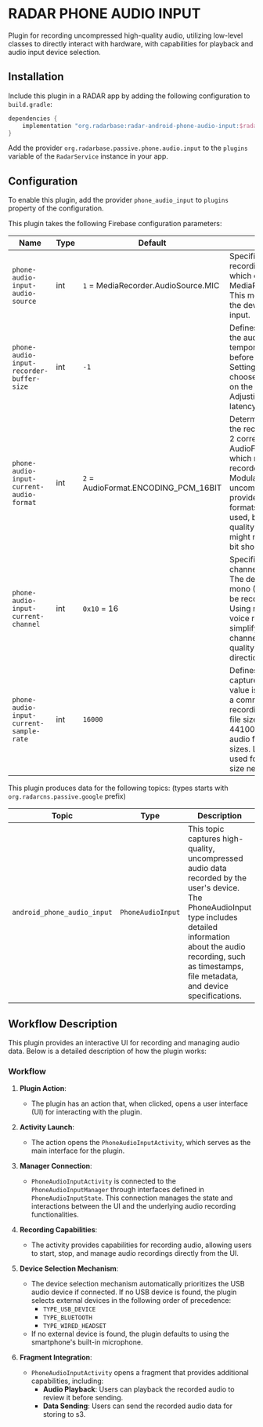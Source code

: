 # RADAR PHONE AUDIO INPUT

Plugin for recording uncompressed high-quality audio, utilizing low-level classes to directly interact with hardware, with capabilities for playback and audio input device selection.


## Installation

Include this plugin in a RADAR app by adding the following configuration to `build.gradle`:
```gradle
dependencies {
    implementation "org.radarbase:radar-android-phone-audio-input:$radarCommonsAndroidVersion"
}
```
Add the provider `org.radarbase.passive.phone.audio.input` to the `plugins` variable of the `RadarService` instance in your app.

## Configuration

To enable this plugin, add the provider `phone_audio_input` to `plugins` property of the configuration.

This plugin takes the following Firebase configuration parameters:


| Name                                     | Type | Default                              | Description                                                                                                                                                                                                                                                                                                                                                                                                                                                |
|------------------------------------------|------|--------------------------------------|------------------------------------------------------------------------------------------------------------------------------------------------------------------------------------------------------------------------------------------------------------------------------------------------------------------------------------------------------------------------------------------------------------------------------------------------------------|
| `phone-audio-input-audio-source`         | int  | `1` = MediaRecorder.AudioSource.MIC  | Specifies the source of audio input for recording. The default value is 1, which corresponds to MediaRecorder.AudioSource.MIC. This means the application will use the device's microphone for audio input.                                                                                                                                                                                                                                                |
| `phone-audio-input-recorder-buffer-size` | int  | `-1`                                 | Defines the size of the buffer used by the audio recorder. The buffer is a temporary storage area for audio data before it is processed or saved. Setting this to -1 lets the system choose an optimal buffer size based on the current audio configuration. Adjusting this can impact audio latency and quality.                                                                                                                                          |
| `phone-audio-input-current-audio-format` | int  | `2` = AudioFormat.ENCODING_PCM_16BIT | Determines the encoding format of the recorded audio. The default value 2 corresponds to AudioFormat.ENCODING_PCM_16BIT, which means the audio will be recorded in 16-bit Pulse Code Modulation (PCM). PCM is a common uncompressed audio format that provides high-quality sound. Other formats like 8-bit PCM can also be used, but they may reduce audio quality. Note that 8-bit encoding might not work on all devices, so 16-bit should be preferred |
| `phone-audio-input-current-channel`      | int  | `0x10` = 16                          | Specifies the number of audio channels to be used during recording. The default value 0x10 represents mono (1 channel), meaning audio will be recorded from a single channel. Using mono recording is typical for voice recording to save space and simplify processing. Stereo (2 channels) can also be used for higher quality audio that captures a sense of direction.                                                                                 |
| `phone-audio-input-current-sample-rate`  | int  | `16000`                              | Defines the number of audio samples captured per second. The default value is 16000 Hz (16 kHz), which is a common sample rate for voice recording, balancing audio quality and file size. Higher sample rates, such as 44100 Hz (CD quality), provide better audio fidelity but result in larger file sizes. Lower sample rates may be used for lower quality or reduced file size needs.                                                                 |



This plugin produces data for the following topics: (types starts with `org.radarcns.passive.google` prefix)

| Topic                       | Type              | Description                                                                                                                                                                                                                              |
|-----------------------------|-------------------|------------------------------------------------------------------------------------------------------------------------------------------------------------------------------------------------------------------------------------------|
| `android_phone_audio_input` | `PhoneAudioInput` | This topic captures high-quality, uncompressed audio data recorded by the user's device. The PhoneAudioInput type includes detailed information about the audio recording, such as timestamps, file metadata, and device specifications. |

## Workflow Description

This plugin provides an interactive UI for recording and managing audio data. Below is a detailed description of how the plugin works:

### Workflow

1. **Plugin Action**:
    - The plugin has an action that, when clicked, opens a user interface (UI) for interacting with the plugin.

2. **Activity Launch**:
    - The action opens the `PhoneAudioInputActivity`, which serves as the main interface for the plugin.

3. **Manager Connection**:
    - `PhoneAudioInputActivity` is connected to the `PhoneAudioInputManager` through interfaces defined in `PhoneAudioInputState`. This connection manages the state and interactions between the UI and the underlying audio recording functionalities.

4. **Recording Capabilities**:
    - The activity provides capabilities for recording audio, allowing users to start, stop, and manage audio recordings directly from the UI.

5. **Device Selection Mechanism**:
    - The device selection mechanism automatically prioritizes the USB audio device if connected. If no USB device is found, the plugin selects external devices in the following order of precedence:
        - `TYPE_USB_DEVICE`
        - `TYPE_BLUETOOTH`
        - `TYPE_WIRED_HEADSET`
    - If no external device is found, the plugin defaults to using the smartphone's built-in microphone.

6. **Fragment Integration**:
    - `PhoneAudioInputActivity` opens a fragment that provides additional capabilities, including:
        - **Audio Playback**: Users can playback the recorded audio to review it before sending.
        - **Data Sending**: Users can send the recorded audio data for storing to s3.
